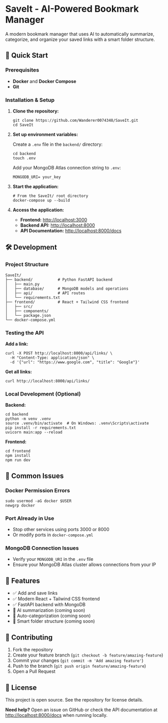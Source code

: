 # SaveIt - AI-Powered Bookmark Manager

A modern bookmark manager that uses AI to automatically summarize, categorize, and organize your saved links with a smart folder structure.

## 🚀 Quick Start

### Prerequisites

- **Docker** and **Docker Compose**
- **Git**

### Installation & Setup

1. **Clone the repository:**
   ```
   git clone https://github.com/Wanderer0074348/SaveIt.git
   cd SaveIt
   ```

2. **Set up environment variables:**
   
   Create a `.env` file in the `backend/` directory:
   ```
   cd backend
   touch .env
   ```
   
   Add your MongoDB Atlas connection string to `.env`:
   ```
   MONGODB_URI= your_key
   ```

3. **Start the application:**
   ```
   # From the SaveIt/ root directory
   docker-compose up --build
   ```

4. **Access the application:**
   - **Frontend:** [http://localhost:3000](http://localhost:3000)
   - **Backend API:** [http://localhost:8000](http://localhost:8000)
   - **API Documentation:** [http://localhost:8000/docs](http://localhost:8000/docs)

## 🛠️ Development

### Project Structure
```
SaveIt/
├── backend/           # Python FastAPI backend
│   ├── main.py
│   ├── database/      # MongoDB models and operations
│   ├── api/           # API routes
│   └── requirements.txt
├── frontend/          # React + Tailwind CSS frontend
│   ├── src/
│   ├── components/
│   └── package.json
└── docker-compose.yml
```

### Testing the API

**Add a link:**
```
curl -X POST http://localhost:8000/api/links/ \
  -H "Content-Type: application/json" \
  -d '{"url": "https://www.google.com", "title": "Google"}'
```

**Get all links:**
```
curl http://localhost:8000/api/links/
```

### Local Development (Optional)

**Backend:**
```
cd backend
python -m venv .venv
source .venv/bin/activate  # On Windows: .venv\Scripts\activate
pip install -r requirements.txt
uvicorn main:app --reload
```

**Frontend:**
```
cd frontend
npm install
npm run dev
```

## 🔧 Common Issues

### Docker Permission Errors
```
sudo usermod -aG docker $USER
newgrp docker
```

### Port Already in Use
- Stop other services using ports 3000 or 8000
- Or modify ports in `docker-compose.yml`

### MongoDB Connection Issues
- Verify your `MONGODB_URI` in the `.env` file
- Ensure your MongoDB Atlas cluster allows connections from your IP

## 📝 Features

- ✅ Add and save links
- ✅ Modern React + Tailwind CSS frontend
- ✅ FastAPI backend with MongoDB
- 🚧 AI summarization (coming soon)
- 🚧 Auto-categorization (coming soon)
- 🚧 Smart folder structure (coming soon)

## 🤝 Contributing

1. Fork the repository
2. Create your feature branch (`git checkout -b feature/amazing-feature`)
3. Commit your changes (`git commit -m 'Add amazing feature'`)
4. Push to the branch (`git push origin feature/amazing-feature`)
5. Open a Pull Request

## 📄 License

This project is open source. See the repository for license details.

**Need help?** Open an issue on GitHub or check the API documentation at [http://localhost:8000/docs](http://localhost:8000/docs) when running locally.
